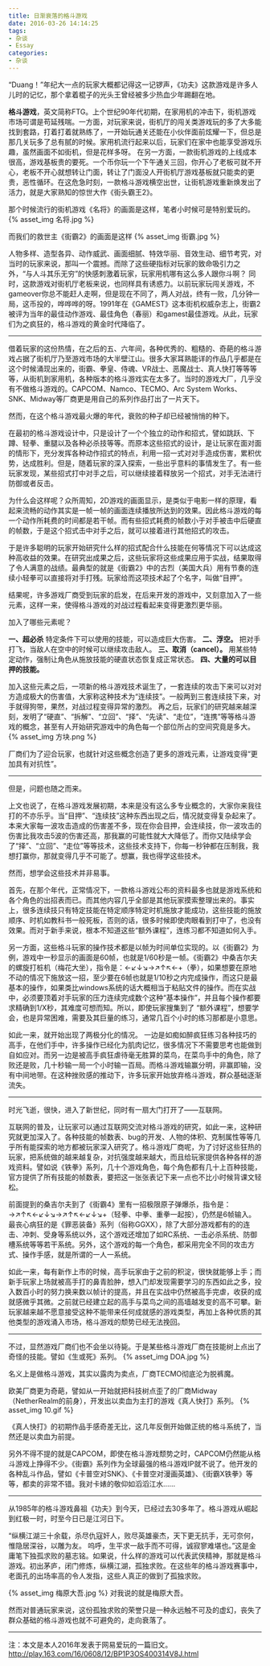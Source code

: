 ```yaml
---
title: 日渐衰落的格斗游戏
date: 2016-03-26 14:14:25
tags: 
- 杂谈
- Essay
categories:
- 杂谈
---
```




“Duang！”年纪大一点的玩家大概都记得这一记锣声，《功夫》这款游戏是许多人儿时的记忆，那个拿着棍子的光头王曾经被多少热血少年踢翻在地。
 

**格斗游戏**，英文简称FTG。上个世纪90年代初期，在家用机的冲击下，街机游戏市场可谓是苟延残喘。一方面，对玩家来说，街机厅的闯关类游戏玩的多了大多能找到套路，打着打着就熟练了，一开始玩通关还能在小伙伴面前炫耀一下，但总是那几关玩多了总有腻的时候。家用机流行起来以后，玩家们在家中也能享受游戏乐趣，虽然画面不如街机，但是花样多呀。
在另一方面，一款街机游戏的上线成本很高，游戏基板贵的要死。一个币你玩一个下午通关三回，你开心了老板可就不开心，老板不开心就想转让门面，转让了门面没人开街机厅游戏基板就只能卖的更贵，恶性循环。在这危急时刻，一款格斗游戏横空出世，让街机游戏重新焕发出了活力，就是大家熟知的惊世大作《街头霸王2》。

那个时候流行的街机游戏《名将》的画面是这样，笔者小时候可是特别爱玩的。
 {% asset_img 名将.jpg %}

而我们的救世主《街霸2》的画面是这样
  {% asset_img 街霸.jpg %}

人物多样、造型各异、动作威武、画面细腻、特效华丽、音效生动、细节考究，对当时的玩家来说，那叫一个震撼。而除了这些硬指标对玩家的致命吸引力之外，“与人斗其乐无穷”的快感刺激着玩家，玩家用机哪有这么多人跟你斗啊？
同时，这款游戏对街机厅老板来说，也同样具有诱惑力。以前玩家玩闯关游戏，不gameover你总不能赶人走啊，但是现在不同了，两人对战，终有一败，几分钟一局，这币投的，哗哗哗的呀。1991年在《GAMEST》这本街机权威杂志上，街霸2被评为当年的最佳动作游戏、最佳角色（春丽）和gamest最佳游戏。从此，玩家们为之疯狂的，格斗游戏的黄金时代降临了。
 

------------


借着玩家的这份热情，在之后的五、六年间，各种优秀的、粗糙的、奇葩的格斗游戏占据了街机厅乃至游戏市场的大半壁江山。很多大家耳熟能详的作品几乎都是在这个时候涌现出来的，街霸、拳皇、侍魂、VR战士、恶魔战士、真人快打等等等等，从街机到家用机，各种版本的格斗游戏实在太多了。当时的游戏大厂，几乎没有不做格斗游戏的。CAPCOM、Namco、TECMO、Arc System Works、SNK、Midway等厂商更是用自己的系列作品打出了一片天下。
 
然而，在这个格斗游戏最火爆的年代，衰败的种子却已经被悄悄的种下。

在最初的格斗游戏设计中，只是设计了一个个独立的动作和招式，譬如跳跃、下蹲、轻拳、重腿以及各种必杀技等等。而原本这些招式的设计，是让玩家在面对面的情形下，充分发挥各种动作招式的特点，利用一招一式对对手造成伤害，累积优势，达成胜利。但是，随着玩家的深入探索，一些出乎意料的事情发生了。有一些玩家发现，某些招式打中对手之后，可以继续接着释放另一个招式，对手无法进行防御或者反击。

为什么会这样呢？众所周知，2D游戏的画面显示，是类似于电影一样的原理，看起来流畅的动作其实是一帧一帧的画面连续播放所达到的效果。因此格斗游戏的每一个动作所耗费的时间都是若干帧。而有些招式耗费的帧数小于对手被击中后硬直的帧数，于是这个招式击中对手之后，就可以接着进行其他招式的攻击。

于是许多聪明的玩家开始研究什么样的招式配合什么技能在何等情况下可以达成这种高收益的效果。在研究出成果之后，这些玩家将这些成果应用于实战，结果取得了令人满意的战绩。最典型的就是《街霸2》中的古烈（美国大兵）用有节奏的连续小轻拳可以直接将对手打残。玩家给而这项技术起了个名字，叫做“目押”。

 

结果呢，许多游戏厂商受到玩家的启发，在后来开发的游戏中，又刻意加入了一些元素，这样一来，使得格斗游戏的对战过程看起来变得更激烈更华丽。

加入了哪些元素呢？

**一、超必杀**
特定条件下可以使用的技能，可以造成巨大伤害。
**二、浮空。**
把对手打飞，当敌人在空中的时候可以继续攻击敌人。
**三、取消（cancel）。**
用某些特定动作，强制让角色从施放技能的硬直状态恢复成正常状态。
**四、大量的可以目押的技能。**

加入这些元素之后，一项新的格斗游戏技术诞生了，一套连续的攻击下来可以对对方造成极大的伤害值，大家称这种技术为“连续技”。一般两到三套连续技下来，对手就得狗带，果然，对战过程变得异常的激烈。
再之后，玩家们的研究越来越深刻，发明了“硬直”、“拆解”、“立回”、“择”、“先读”、“走位”，“连携”等等格斗游戏的概念，甚至有人开始研究游戏中的角色每一个部位所占的空间究竟是多大。
   {% asset_img 方块.png %}
   
厂商们为了迎合玩家，也就针对这些概念创造了更多的游戏元素，让游戏变得“更加具有对抗性”。



-------------


但是，问题也随之而来。

上文也说了，在格斗游戏发展初期，本来是没有这么多专业概念的，大家你来我往打的不亦乐乎。当“目押”、“连续技”这种东西出现之后，情况就变得复杂起来了。本来大家每一波攻击造成的伤害差不多，现在你会目押，会连续技，你一波攻击的伤害比我攻击5波的伤害还高，那我赢的可能性就大大降低了。而你又陆续学会了“择”、“立回”、“走位”等等技术，这些技术支持下，你每一秒钟都在压制我，我想打赢你，那就变得几乎不可能了。想赢，我也得学这些技术。


然而，想学会这些技术并非易事。

首先，在那个年代，正常情况下，一款格斗游戏公布的资料最多也就是游戏系统和各个角色的出招表而已。而其他内容几乎全部是其他玩家摸索整理出来的。事实上，很多连续技只有特定技能在特定顺序特定时机施放才能成功，这些技能的施放顺序、时机如教科书一般死板，否则的话，很多时候即使肉眼看到打中了，也没有效果。而对于新手来说，根本不知道这些“额外课程”，连练习都不知道如何入手。
 
另一方面，这些格斗玩家的操作技术都是以帧为时间单位实现的。以《街霸2》为例，游戏中一秒显示的画面是60帧，也就是1/60秒是一帧。《街霸2》中桑吉尔夫的螺旋打桩机（梅花大坐），指令是：←↙↓↘→↗↑↖←+（拳），如果想要在原地不动的情况下施放这一招，至少要在6帧也就是1/10秒之内完成操作，而这只是最基本的操作，如果类比windows系统的话大概相当于粘贴文件的操作。而在实战中，必须要顶着对手玩家的压力连续完成数个这种“基本操作”，并且每个操作都要求精确到1/X秒，其难度可想而知。所以，即使玩家搜集到了 “额外课程”，想要学会，也是异常困难，需要及其巨量的练习，通常几百个小时的练习那都是小意思。
 
如此一来，就开始出现了两极分化的情况。
一边是如痴如醉疯狂练习各种技巧的高手，在他们手中，许多操作已经化为肌肉记忆，很多情况下不需要思考也能做到自如应对。而另一边是被高手疯狂虐待毫无胜算的菜鸟，在菜鸟手中的角色，除了败还是败，几十秒输一局一个小时输一百局。而格斗游戏输赢分明，非赢即输，没有中间地带。在这种挫败感的推动下，许多玩家开始放弃格斗游戏，群众基础逐渐流失。





---------------


时光飞逝，很快，进入了新世纪，同时有一扇大门打开了——互联网。
 

互联网的普及，让玩家可以通过互联网交流对格斗游戏的研究，如此一来，这种研究就更加深入了。各种技能的帧数表、bug的开发、人物的体积、克制属性等等几乎所有能探索的地方都被玩家深入研究了。格斗游戏厂商呢，为了讨好这些狂热的玩家，把系统做的越来越复杂，对抗强度越来越大，而且给玩家提供各种各样的游戏资料。譬如说《铁拳》系列，几十个游戏角色，每个角色都有几十上百种技能，官方提供了所有技能的帧数表，要把这一张张表记下来一点也不比小时候背课文轻松。
 

前面提到的桑吉尔夫到了《街霸4》里有一招极限原子弹爆杀，指令是：→↗↑↖←↙↓↘→↗↑↖←↙↓↘+（轻拳、中拳、重拳一起按），仍然是6帧输入。最丧心病狂的是《罪恶装备》系列（俗称GGXX），除了大部分游戏都有的的连击、冲刺、受身等系统以外，这个游戏还增加了如RC系统、一击必杀系统、防御槽系统等等若干系统。另外，这个游戏的每一个角色，都采用完全不同的攻击方式、操作手感，就是所谓的一人一系统。
 
如此一来，每有新作上市的时候，高手玩家由于之前的积淀，很快就能够上手；而新手玩家上场就被高手打的鼻青脸肿，想入门却发现需要学习的东西如此之多，投入数百小时的努力换来数以帧计的提高，并且在实战中仍然被高手完虐，收获的成就感微乎其微。之前就已经建立起的高手与菜鸟之间的高墙越发变的高不可攀。新玩家越来越不愿意接受这种不能带来任何成就感的游戏类型，再加上各种优质的其他类型的游戏涌入市场，格斗游戏的颓势已经无法挽回。




-----------




不过，显然游戏厂商们也不会坐以待毙。于是某些格斗游戏厂商在技能树上点出了奇怪的技能。譬如《生或死》系列。
    {% asset_img DOA.jpg %}

名义上是做格斗游戏，其实以露肉为卖点，厂商TECMO彻底沦为脱裤魔。

欧美厂商更为奇葩，譬如从一开始就把科技树点歪了的厂商Midway（NetherRealm的前身），开发出以卖血为主打的游戏《真人快打》系列。
     {% asset_img 10.gif %}

《真人快打》的初期作品手感奇差无比，这几年反倒开始做正统的格斗系统了，当然还是以卖血为前提。
 

另外不得不提的就是CAPCOM，即使在格斗游戏颓势之时，CAPCOM仍然能从格斗游戏上挣得不少。《街霸》系列作为全球最强的格斗游戏IP就不说了。他开发的各种乱斗作品，譬如《卡普空对SNK》、《卡普空对漫画英雄》、《街霸X铁拳》等等，都卖的非常不错。我对卡婊的敬仰如滔滔江水……
 



-----------



从1985年的格斗游戏鼻祖《功夫》到今天，已经过去30多年了。格斗游戏从崛起到红极一时，时至今日已是江河日下。

“纵横江湖三十余载，杀尽仇寇奸人，败尽英雄豪杰，天下更无抗手，无可奈何，惟隐居深谷，以雕为友。 呜呼，生平求一敌手而不可得，诚寂寥难堪也。”这是金庸笔下独孤求败的墓志铭。如果说，什么样的游戏可以代表武侠精神，那就是格斗游戏。初出茅庐，闭门修炼，纵横江湖，孤独求败。在这些年的格斗游戏赛事中，老面孔的出场率高的令人发指，这些人真正的做到了孤独求败。

{% asset_img 梅原大吾.jpg %}
对我说的就是梅原大吾。
 

然而对普通玩家来说，这份孤独求败的荣誉只是一种永远触不可及的虚幻，丧失了群众基础的格斗游戏也就不可避免的，走向衰落了。




----------


注：本文是本人2016年发表于网易爱玩的一篇旧文。
http://play.163.com/16/0608/12/BP1P3OS400314V8J.html
